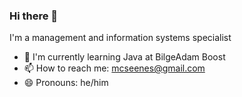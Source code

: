 
### Hi there 👋
I'm a management and information systems specialist

- 🌱 I'm currently learning Java at BilgeAdam Boost
- 📫 How to reach me: mcseenes@gmail.com
- 😄 Pronouns: he/him


